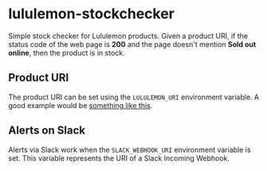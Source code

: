 # lululemon-stockchecker

Simple stock checker for Lululemon products. Given a product URI, if the status code of the web page is **200** and the page doesn't mention **Sold out online**, then the product is in stock.

## Product URI

The product URI can be set using the `LULULEMON_URI` environment variable. A good example would be [something like this](https://shop.lululemon.com/p/bags/New-Crew-Backpack/_/prod9371063?color=45957&sz=ONESIZE).

## Alerts on Slack

Alerts via Slack work when the `SLACK_WEBHOOK_URI` environment variable is set. This variable represents the URI of a Slack Incoming Webhook.